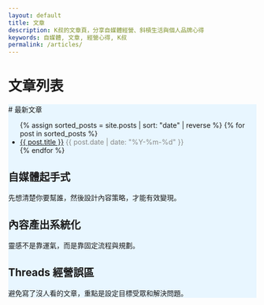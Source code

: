```yaml
---
layout: default
title: 文章
description: K叔的文章頁，分享自媒體經營、斜槓生活與個人品牌心得
keywords: 自媒體, 文章, 經營心得, K叔
permalink: /articles/
---
```

<h1>文章列表</h1>



<div class="card-section" style="background:#e8f6ff;">
  # 最新文章  
<div class="card-section">
  <ul>
{% assign sorted_posts = site.posts | sort: "date" | reverse %}
{% for post in sorted_posts %}
  <li>
    <a href="{{ post.url | relative_url }}">{{ post.title }}</a>
    <span style="color: #888;">{{ post.date | date: "%Y-%m-%d" }}</span>
  </li>
{% endfor %}
</ul>
  </div>
<div class="card-section">
  <h2>自媒體起手式</h2>
  <p>先想清楚你要幫誰，然後設計內容策略，才能有效變現。</p>
</div>

<div class="card-section">
  <h2>內容產出系統化</h2>
  <p>靈感不是靠運氣，而是靠固定流程與規劃。</p>
</div>

<div class="card-section">
  <h2>Threads 經營誤區</h2>
  <p>避免寫了沒人看的文章，重點是設定目標受眾和解決問題。</p>
</div>
